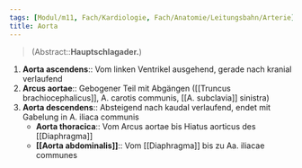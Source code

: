 ```yaml
---
tags: [Modul/m11, Fach/Kardiologie, Fach/Anatomie/Leitungsbahn/Arterie]
title: Aorta
---
```

> (Abstract::**Hauptschlagader.**)
1. **Aorta ascendens**:: Vom linken Ventrikel ausgehend, gerade nach kranial verlaufend
2. **Arcus aortae**:: Gebogener Teil mit Abgängen ([[Truncus brachiocephalicus]], A. carotis communis, [[A. subclavia]] sinistra)
3. **Aorta descendens**:: Absteigend nach kaudal verlaufend, endet mit Gabelung in A. iliaca communis
	- **Aorta thoracica**:: Vom Arcus aortae bis Hiatus aorticus des [[Diaphragma]]
	- **[[Aorta abdominalis]]**:: Vom [[Diaphragma]] bis zu Aa. iliacae communes